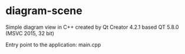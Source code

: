 # diagram-scene

Simple diagram view in C++ created by Qt Creator 4.2.1 based QT 5.8.0 (MSVC 2015, 32 bit)

Entry point to the application: main.cpp
